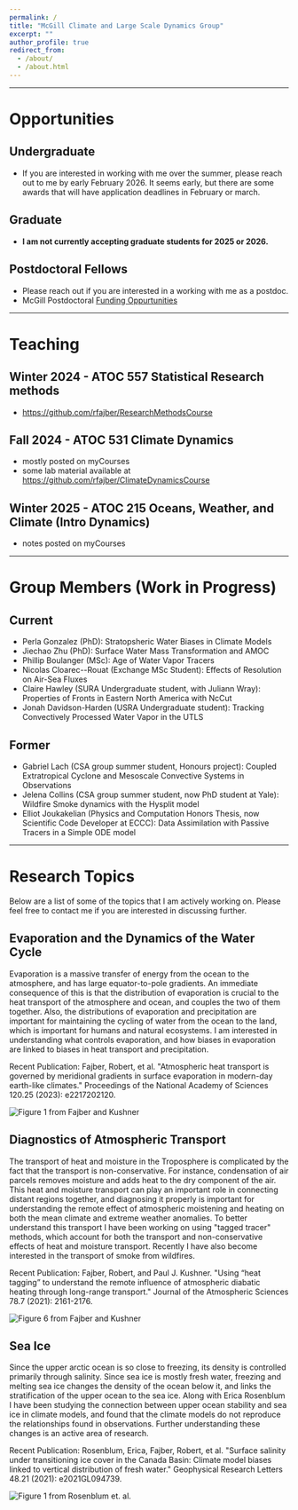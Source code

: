 ```yaml
---
permalink: /
title: "McGill Climate and Large Scale Dynamics Group"
excerpt: ""
author_profile: true
redirect_from: 
  - /about/
  - /about.html
---
```


***

# Opportunities

## Undergraduate
<!-- - McGill undergraduates interested in working with me on a course based project like ATOC 396/ATOC 480/PHYS 489 are welcome to contact me, I will be taking new students in September 2025 or January 2026.  -->
- If you are interested in working with me over the summer, please reach out to me by early February 2026. It seems early, but there are some awards that will have application deadlines in February or march.

## Graduate 
- **I am not currently accepting graduate students for 2025 or 2026.** 

<!-- - McGill admissions are closed for September 2025, but feel free to contact me if you are interested  in applying for future years.  -->
<!-- - In general McGill AOS recruits students for MSc, PhD 1 (no MSc upon entry) and PhD 2 (already have an MSc upon entry)  
  - Due to funding limitations at McGill it is difficult to take international MSc students, but we take many international PhD 1 and PhD 2 students.  -->
<!-- - Some scholarships to apply to:
  - MSC: [FRQNT](https://frq.gouv.qc.ca/en/program/frqnt-2024-2025-masters-training-scholarships/), [NSERC](https://www.nserc-crsng.gc.ca/Students-Etudiants/PG-CS/CGSM-BESCM_eng.asp)
  - PHD: [FRQNT](https://frq.gouv.qc.ca/en/program/frqnt-2024-2025-doctoral-training-scholarships/), [NSERC](https://www.nserc-crsng.gc.ca/Students-Etudiants/PG-CS/CGSD-BESCD_eng.asp)
  - McGill: [Masters' Students](https://www.mcgill.ca/gps/funding/opportunities/masters), [Phd Students](https://www.mcgill.ca/gps/funding/opportunities/phd), [Eligile grants for International Studens](https://www.mcgill.ca/gps/funding/intl),  [Macbain](https://www.mcgill.ca/gradapplicants/funding/external/mccall-macbain-scholarship), [Tomlinson](https://www.mcgill.ca/gps/funding/fac-staff/awards/tomlinson-doctoral-fellowships) -->

## Postdoctoral Fellows
- Please reach out if you are interested in a working with me as a postdoc. 
- McGill Postdoctoral [Funding Oppurtunities](https://www.mcgill.ca/gps/funding/opportunities/postdocs)

***

# Teaching 

## Winter 2024 - ATOC 557 Statistical Research methods
- https://github.com/rfajber/ResearchMethodsCourse
## Fall 2024 - ATOC 531 Climate Dynamics
- mostly posted on myCourses
- some lab material available at https://github.com/rfajber/ClimateDynamicsCourse
## Winter 2025 - ATOC 215 Oceans, Weather, and Climate (Intro Dynamics)
- notes posted on myCourses

*** 

# Group Members (Work in Progress)

## Current 
- Perla Gonzalez (PhD): Stratopsheric Water Biases in Climate Models 
- Jiechao Zhu (PhD): Surface Water Mass Transformation and AMOC
- Phillip Boulanger (MSc): Age of Water Vapor Tracers
- Nicolas Cloarec--Rouat (Exchange MSc Student): Effects of Resolution on Air-Sea Fluxes
- Claire Hawley (SURA Undergraduate student, with Juliann Wray): Properties of Fronts in Eastern North America with NcCut
- Jonah Davidson-Harden (USRA Undergraduate student): Tracking Convectively Processed Water Vapor in the UTLS

## Former 
- Gabriel Lach (CSA group summer student, Honours project): Coupled Extratropical Cyclone and Mesoscale Convective Systems in Observations
- Jelena Collins (CSA group summer student, now PhD student at Yale): Wildfire Smoke dynamics with the Hysplit model  
- Elliot Joukakelian (Physics and Computation Honors Thesis, now Scientific Code Developer at ECCC): Data Assimilation with Passive Tracers in a Simple ODE model 

***

# Research Topics

Below are a list of some of the topics that I am actively working on. Please feel free to contact me if you are interested in discussing further.

## Evaporation and the Dynamics of the Water Cycle 

Evaporation is a massive transfer of energy from the ocean to the atmosphere, and has large equator-to-pole gradients. An immediate consequence of this is that the distribution of evaporation is crucial to the heat transport of the atmosphere and ocean, and couples the two of them together. Also, the distributions of evaporation and precipitation are important for maintaining the cycling of water from the ocean to the land, which is important for humans and natural ecosystems. I am interested in understanding what controls evaporation, and how biases in evaporation are linked to biases in heat transport and precipitation. 

Recent Publication: Fajber, Robert, et al. "Atmospheric heat transport is governed by meridional gradients in surface evaporation in modern-day earth-like climates." Proceedings of the National Academy of Sciences 120.25 (2023): e2217202120.

![Figure 1 from Fajber and Kushner](images/pnasERA5F1.png)

## Diagnostics of Atmospheric Transport

The transport of heat and moisture in the Troposphere is complicated by the fact that the transport is non-conservative. For instance, condensation of air parcels removes moisture and adds heat to the dry component of the air. This heat and moisture transport can play an important role in connecting distant regions together, and diagnosing it properly is important for understanding the remote effect of atmospheric moistening and heating on both the mean climate and extreme weather anomalies. To better understand this transport I have been working on using "tagged tracer" methods, which account for both the transport and non-conservative effects of heat and moisture transport. Recently I have also become interested in the transport of smoke from wildfires.

Recent Publication: Fajber, Robert, and Paul J. Kushner. "Using “heat tagging” to understand the remote influence of atmospheric diabatic heating through long-range transport." Journal of the Atmospheric Sciences 78.7 (2021): 2161-2176.

![Figure 6 from Fajber and Kushner](images/jastagsF6.png)

## Sea Ice 

Since the upper arctic ocean is so close to freezing, its density is controlled primarily through salinity. Since sea ice is mostly fresh water, freezing and melting sea ice changes the density of the ocean below it, and links the stratification of the upper ocean to the sea ice. Along with Erica Rosenblum I have been studying the connection between upper ocean stability and sea ice in climate models, and found that the climate models do not reproduce the relationships found in observations. Further understanding these changes is an active area of research.

Recent Publication: Rosenblum, Erica, Fajber, Robert, et al. "Surface salinity under transitioning ice cover in the Canada Basin: Climate model biases linked to vertical distribution of fresh water." Geophysical Research Letters 48.21 (2021): e2021GL094739.

![Figure 1 from Rosenblum et. al.](images/seaiceGRLF1.png)

